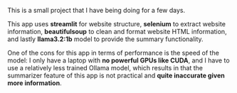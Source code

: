 This is a small project that I have being doing for a few days.

This app uses **streamlit** for website structure, **selenium** to extract website information, **beautifulsoup** to clean and format website HTML information, and lastly **llama3.2:1b** model to provide the summary functionality. 

One of the cons for this app in terms of performance is the speed of the model: I only have a laptop with **no powerful GPUs like CUDA**, and I have to use a relatively less trained Ollama model, which results in that the summarizer feature of this app is not practical and **quite inaccurate given more information**. 